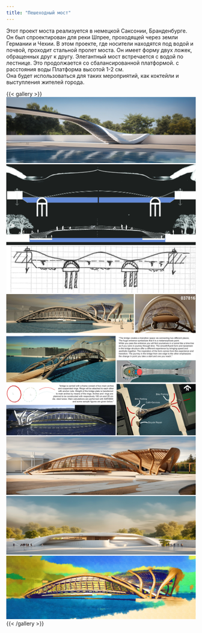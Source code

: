 ```yaml
---
title: "Пешеходный мост"
---
```


Этот проект моста реализуется в немецкой Саксонии, Бранденбурге.
Он был спроектирован для реки Шпрее, проходящей через земли Германии и Чехии.
В этом проекте, где носители находятся под водой и почвой, проходит
стальной пролет моста. Он имеет форму двух ложек, обращенных друг к другу.
Элегантный мост встречается с водой по лестнице.
Это продолжается со сбалансированной платформой. с расстояния воды
Платформа высотой 1-2 см.  
Она будет использоваться для таких мероприятий, как коктейли и выступления жителей города.

{{< gallery >}}
<img src="featured.png" class="grid-w50 md:grid-w33 xl:grid-w25" />
<img src="bridge_01.jpg" class="grid-w50 md:grid-w33 xl:grid-w25" />
<img src="bridge_02.jpg" class="grid-w50 md:grid-w33 xl:grid-w25" />
<img src="bridge_03.jpg" class="grid-w50 md:grid-w33 xl:grid-w25" />
<img src="bridge_04.png" class="grid-w50 md:grid-w33 xl:grid-w25" />
<img src="bridge_05.png" class="grid-w50 md:grid-w33 xl:grid-w25" />
<img src="bridge_06.png" class="grid-w50 md:grid-w33 xl:grid-w25" />
{{< /gallery >}}
